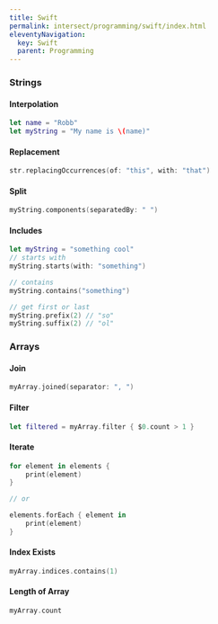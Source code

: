 ```yaml
---
title: Swift
permalink: intersect/programming/swift/index.html
eleventyNavigation:
  key: Swift
  parent: Programming
---
```


### Strings

#### Interpolation

```swift
let name = "Robb"
let myString = "My name is \(name)"
```

#### Replacement

```swift
str.replacingOccurrences(of: "this", with: "that")
```

#### Split

```swift
myString.components(separatedBy: " ")
```

#### Includes

```swift
let myString = "something cool"
// starts with
myString.starts(with: "something")

// contains
myString.contains("something")

// get first or last
myString.prefix(2) // "so"
myString.suffix(2) // "ol"
```

### Arrays

#### Join

```swift
myArray.joined(separator: ", ")
```

#### Filter

```swift
let filtered = myArray.filter { $0.count > 1 }
```

#### Iterate

```swift
for element in elements {
    print(element)
}

// or

elements.forEach { element in
    print(element)
}
```

#### Index Exists

```swift
myArray.indices.contains(1)
```

#### Length of Array

```swift
myArray.count
```
